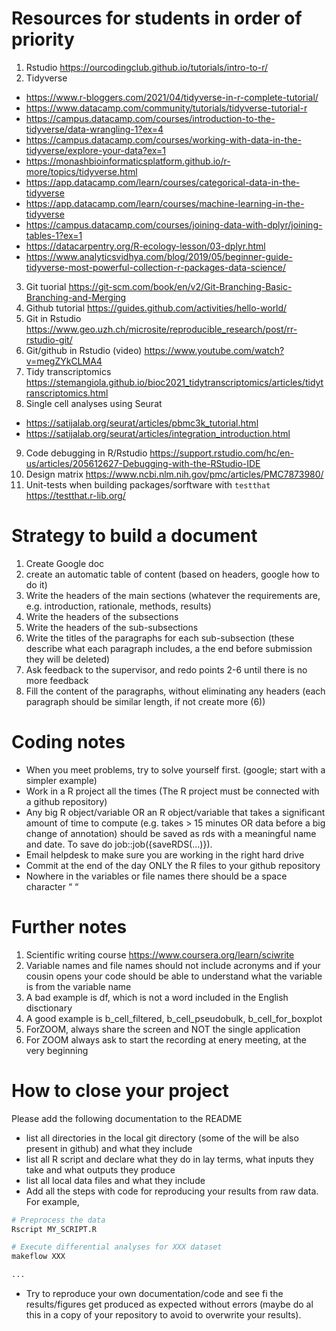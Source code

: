 # Resources for students in order of priority

1)	Rstudio https://ourcodingclub.github.io/tutorials/intro-to-r/
2)	Tidyverse
  - https://www.r-bloggers.com/2021/04/tidyverse-in-r-complete-tutorial/
  - https://www.datacamp.com/community/tutorials/tidyverse-tutorial-r
  - https://campus.datacamp.com/courses/introduction-to-the-tidyverse/data-wrangling-1?ex=4
  - https://campus.datacamp.com/courses/working-with-data-in-the-tidyverse/explore-your-data?ex=1
  - https://monashbioinformaticsplatform.github.io/r-more/topics/tidyverse.html
  - https://app.datacamp.com/learn/courses/categorical-data-in-the-tidyverse
  - https://app.datacamp.com/learn/courses/machine-learning-in-the-tidyverse
  - https://campus.datacamp.com/courses/joining-data-with-dplyr/joining-tables-1?ex=1
  - https://datacarpentry.org/R-ecology-lesson/03-dplyr.html
  - https://www.analyticsvidhya.com/blog/2019/05/beginner-guide-tidyverse-most-powerful-collection-r-packages-data-science/
3)	Git tuorial https://git-scm.com/book/en/v2/Git-Branching-Basic-Branching-and-Merging
4)	Github tutorial https://guides.github.com/activities/hello-world/
5)	Git in Rstudio https://www.geo.uzh.ch/microsite/reproducible_research/post/rr-rstudio-git/
6)	Git/github in Rstudio (video) https://www.youtube.com/watch?v=megZYkCLMA4 
7)	Tidy transcriptomics https://stemangiola.github.io/bioc2021_tidytranscriptomics/articles/tidytranscriptomics.html
8)	Single cell analyses using Seurat 
- https://satijalab.org/seurat/articles/pbmc3k_tutorial.html
- https://satijalab.org/seurat/articles/integration_introduction.html
9)	Code debugging in R/Rstudio https://support.rstudio.com/hc/en-us/articles/205612627-Debugging-with-the-RStudio-IDE
10)	Design matrix https://www.ncbi.nlm.nih.gov/pmc/articles/PMC7873980/
11)	Unit-tests when building packages/sorftware with `testthat` https://testthat.r-lib.org/

# Strategy to build a document

1) Create Google doc
2) create an automatic table of content (based on headers, google how to do it)
3) Write the headers of the main sections (whatever the requirements are, e.g. introduction, rationale, methods, results)
4) Write the headers of the subsections
5) Write the headers of the sub-subsections
6) Write the titles of the paragraphs for each sub-subsection (these describe what each paragraph includes, a the end before submission they will be deleted)
7) Ask feedback to the supervisor, and redo points 2-6 until there is no more feedback
8) Fill the content of the paragraphs, without eliminating any headers (each paragraph should be similar length, if not create more (6))

# Coding notes
- When you meet problems, try to solve yourself first. (google; start with a simpler example)
- Work in a R project all the times (The R project must be connected with a github repository)
-	Any big R object/variable OR an R object/variable that takes a significant amount of time to compute (e.g. takes > 15 minutes OR data before a big change of annotation) should be saved as rds with a meaningful name and date. To save do job::job({saveRDS(…)}). 
-	Email helpdesk to make sure you are working in the right hard drive
-	Commit at the end of the day ONLY the R files to your github repository
-	Nowhere in the variables or file names there should be a space character “ “ 

# Further notes
1) Scientific writing course https://www.coursera.org/learn/sciwrite
2) Variable names and file names should not include acronyms and if your cousin opens your code should be able to understand what the variable is from the variable name
3) A bad example is df, which is not a word included in the English disctionary
4) A good example is b_cell_filtered, b_cell_pseudobulk, b_cell_for_boxplot 
5) ForZOOM, always share the screen and NOT the single application
6) For ZOOM always ask to start the recording at enery meeting, at the very beginning

# How to close your project

Please add the following documentation to the README

- list all directories in the local git directory (some of the will be also present in github) and what they include
- list all R script and declare what they do in lay terms, what inputs they take and what outputs they produce
- list all local data files and what they include
- Add all the steps with code for reproducing your results from raw data. For example,

```bash
# Preprocess the data
Rscript MY_SCRIPT.R

# Execute differential analyses for XXX dataset
makeflow XXX

...
```

- Try to reproduce your own documentation/code and see fi the results/figures get produced as expected without errors (maybe do al this in a copy of your repository to avoid to overwrite your results).

